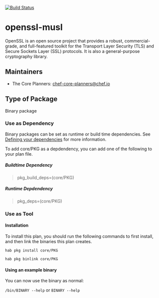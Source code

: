 [![Build Status](https://dev.azure.com/chefcorp-partnerengineering/Chef%20Base%20Plans/_apis/build/status/chef-base-plans.openssl-musl?branchName=master)](https://dev.azure.com/chefcorp-partnerengineering/Chef%20Base%20Plans/_build/latest?definitionId=176&branchName=master)

# openssl-musl

OpenSSL is an open source project that provides a robust, commercial-grade, and full-featured toolkit for the Transport Layer Security (TLS) and Secure Sockets Layer (SSL) protocols. It is also a general-purpose cryptography library.

## Maintainers

* The Core Planners: <chef-core-planners@chef.io>

## Type of Package

Binary package

### Use as Dependency

Binary packages can be set as runtime or build time dependencies. See [Defining your dependencies](https://www.habitat.sh/docs/developing-packages/developing-packages/#sts=Define%20Your%20Dependencies) for more information.

To add core/PKG as a depdendency, you can add one of the following to your plan file.

##### Buildtime Dependency

> pkg_build_deps=(core/PKG)

##### Runtime Depdendency

> pkg_deps=(core/PKG)

### Use as Tool

#### Installation

To install this plan, you should run the following commands to first install, and then link the binaries this plan creates.

`hab pkg install core/PKG`

> 

`hab pkg binlink core/PKG`

> 

#### Using an example binary
You can now use the binary as normal:

`/bin/BINARY --help` or `BINARY --help`

```

```
